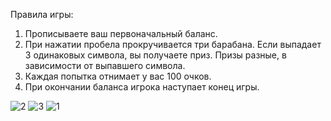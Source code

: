 Правила игры:
1. Прописываете ваш первоначальный баланс.
2. При нажатии пробела прокручивается три барабана. Если выпадает 3 одинаковых символа, вы получаете приз. Призы разные, в зависимости от выпавшего символа.
3. Каждая попытка отнимает у вас 100 очков.
4. При окончании баланса игрока наступает конец игры.

![2](https://github.com/VRdcvt/-/assets/139410086/dd33fa7f-fb27-4be2-933d-9529d3b45fd0)
![3](https://github.com/VRdcvt/-/assets/139410086/c2c05cc9-71be-4e34-8be7-ab28e0de58a7)
![1](https://github.com/VRdcvt/-/assets/139410086/ad2a1d7a-ab73-465f-b774-7d22c6a926f0)
